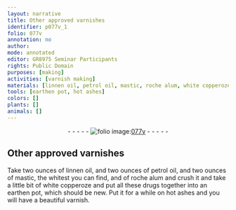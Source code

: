 ```yaml
---
layout: narrative
title: Other approved varnishes
identifier: p077v_1
folio: 077v
annotation: no
author:
mode: annotated
editor: GR8975 Seminar Participants
rights: Public Domain
purposes: [making]
activities: [varnish making]
materials: [linnen oil, petrol oil, mastic, roche alum, white copperoze]
tools: [earthen pot, hot ashes]
colors: []
plants: []
animals: []
---
```


 <div class="folio" align="center">- - - - - <a href="http://gallica.bnf.fr/ark:/12148/btv1b10500001g/f160.image" target="_blank"><img src="https://cu-mkp.github.io/GR8975-edition/assets/photo-icon.png" alt="folio image: " style="display:inline-block; margin-bottom:-3px;"/>077v</a> - - - - - </div>  <span class="activity"></span> 

## Other approved varnishes

 
 Take two ounces of <span class="material">linnen oil</span>, and two ounces of <span class="material">petrol oil</span>, and two ounces of <span class="material">mastic</span>, the whitest you can find, and of <span class="material">roche alum</span> and crush it and take a little bit of <span class="material">white copperoze</span> and put all these drugs together into an <span class="tool">earthen pot</span>, which should be new. Put it for a while on <span class="tool">hot ashes</span> and you will have a beautiful varnish. 
 